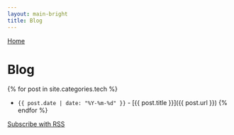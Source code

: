 ```yaml
---
layout: main-bright
title: Blog
---
```


[Home](/)

# Blog

{% for post in site.categories.tech %}
- `{{ post.date | date: "%Y-%m-%d" }}` - [{{ post.title }}]({{ post.url }}) {% endfor %}

[Subscribe with RSS](/feed.xml)
